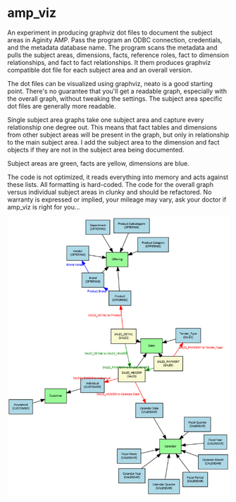 # amp_viz

An experiment in producing graphviz dot files to document the subject areas in Aginity AMP. Pass the program an ODBC connection, credentials, and the metadata database name. The program scans the metadata and pulls the subject areas, dimensions, facts, reference roles, fact to dimension relationships, and fact to fact relationships. It them produces graphviz compatible dot file for each subject area and an overall version.

The dot files can be visualized using graphviz, neato is a good starting point. There's no guarantee that you'll get a readable graph, especially with the overall graph, without tweaking the settings. The subject area specific dot files are generally more readable.

Single subject area graphs take one subject area and capture every relationship one degree out. This means that fact tables and dimensions from other subject areas will be present in the graph, but only in relationship to the main subject area. I add the subject area to the dimension and fact objects if they are not in the subject area being documented.

Subject areas are green, facts are yellow, dimensions are blue.

The code is not optimized, it reads everything into memory and acts against these lists. All formatting is hard-coded. The code for the overall graph versus individual subject areas in clunky and should be refactored. No warranty is expressed or implied, your mileage may vary, ask your doctor if amp_viz is right for you...

![ScreenShot](/student-all.png)
